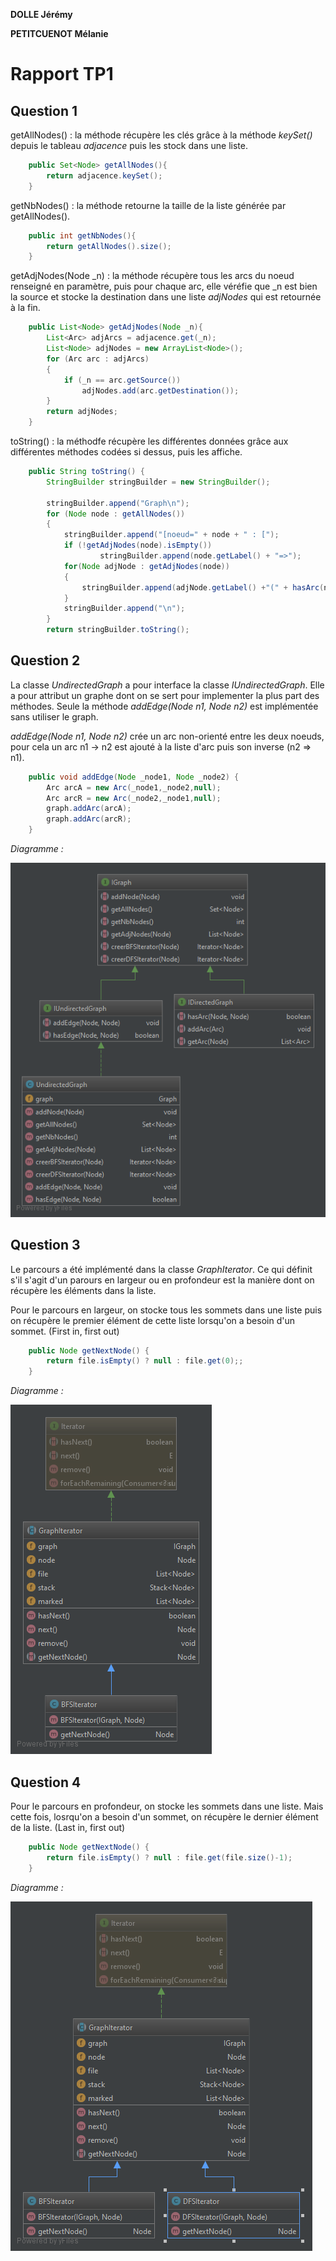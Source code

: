 **DOLLE Jérémy**

**PETITCUENOT Mélanie**

# Rapport TP1

## Question 1

getAllNodes() :  la méthode récupère les clés grâce à la méthode _keySet()_ depuis le tableau _adjacence_ puis  les stock 
dans une liste.

```java
    public Set<Node> getAllNodes(){
		return adjacence.keySet();
	}
```

getNbNodes() : la méthode retourne la taille de la liste générée par getAllNodes().

```java
    public int getNbNodes(){
		return getAllNodes().size();
	}
 ```
 
getAdjNodes(Node _n) : la méthode récupère tous les arcs du noeud renseigné en paramètre, puis pour chaque arc, elle véréfie 
que  _n est bien la source et stocke la destination dans une liste _adjNodes_ qui est retournée à la fin. 

```java
    public List<Node> getAdjNodes(Node _n){
		List<Arc> adjArcs = adjacence.get(_n);
		List<Node> adjNodes = new ArrayList<Node>();
		for (Arc arc : adjArcs)
		{
			if (_n == arc.getSource())
				adjNodes.add(arc.getDestination());
		}
		return adjNodes;
	}
 ```

toString() : la méthodfe récupère les différentes données grâce aux différentes méthodes codées si dessus, puis les affiche. 

```java
    public String toString() {
		StringBuilder stringBuilder = new StringBuilder();

		stringBuilder.append("Graph\n");
		for (Node node : getAllNodes())
		{
			stringBuilder.append("[noeud=" + node + " : [");
			if (!getAdjNodes(node).isEmpty())
					stringBuilder.append(node.getLabel() + "=>");
			for(Node adjNode : getAdjNodes(node))
			{
				stringBuilder.append(adjNode.getLabel() +"(" + hasArc(node,adjNode) + ")]");
			}
			stringBuilder.append("\n");
		}
		return stringBuilder.toString();
 ```
		
## Question 2

La classe _UndirectedGraph_ a pour interface la classe _IUndirectedGraph_. Elle a pour attribut un graphe dont on se sert 
pour implementer la plus part des méthodes. Seule la méthode _addEdge(Node n1, Node n2)_ est implémentée sans utiliser le graph.

_addEdge(Node n1, Node n2)_ crée un arc non-orienté entre les deux noeuds, pour cela un arc n1 -> n2 est ajouté à la liste d'arc
puis son inverse (n2 => n1).

```java
    public void addEdge(Node _node1, Node _node2) {
        Arc arcA = new Arc(_node1,_node2,null);
        Arc arcR = new Arc(_node2,_node1,null);
        graph.addArc(arcA);
        graph.addArc(arcR);
    }
```

_Diagramme :_

![DesignPatter2](images/designPattern2.png)


## Question 3

Le parcours a été implémenté dans la classe _GraphIterator_. 
Ce qui définit s'il s'agit d'un parours en largeur ou en profondeur est la manière dont on récupère les éléments 
dans la liste.


Pour le parcours en largeur, on stocke tous les sommets dans une liste
puis on récupère le premier élément de cette liste lorsqu'on a besoin d'un sommet. (First in, first out)

```java
    public Node getNextNode() {
        return file.isEmpty() ? null : file.get(0);;
    }
```

_Diagramme :_

![DesignPatter2](images/designPattern3.png)


## Question 4

Pour le parcours en profondeur, on stocke les sommets dans une liste. Mais cette fois, losrqu'on a besoin d'un sommet,
on récupère le dernier élément de la liste. (Last in, first out)

```java
    public Node getNextNode() {
        return file.isEmpty() ? null : file.get(file.size()-1);
    }
```

_Diagramme :_

![DesignPatter2](images/designPattern4.png)
